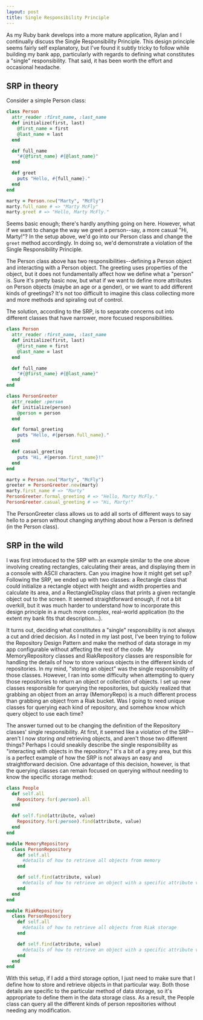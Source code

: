 ```yaml
---
layout: post
title: Single Responsibility Principle
---
```

As my Ruby bank develops into a more mature application, Rylan and I continually discuss the Single Responsibility Principle. This design principle seems fairly self explanatory, but I've found it subtly tricky to follow while building my bank app, particularly with regards to defining what constitutes a "single" responsibility. That said, it has been worth the effort  and occasional headache.

## SRP in theory
Consider a simple Person class:

```ruby
class Person
  attr_reader :first_name, :last_name
  def initialize(first, last)
    @first_name = first
    @last_name = last
  end

  def full_name
    "#{@first_name} #{@last_name}"
  end

  def greet
    puts "Hello, #{full_name}."
  end
end

marty = Person.new("Marty", "McFly")
marty.full_name # => "Marty McFly"
marty.greet # => "Hello, Marty McFly."
```

Seems basic enough; there's hardly anything going on here. However, what if we want to change the way we greet a person--say, a more casual "Hi, Marty!"? In the setup above, we'd go into our Person class and change the `greet` method accordingly. In doing so, we'd demonstrate a violation of the Single Responsibility Principle.

The Person class above has two responsibilities--defining a Person object and interacting with a Person object. The greeting uses properties of the object, but it does not fundamentally affect how we define what a "person" is. Sure it's pretty basic now, but what if we want to define more attributes on Person objects (maybe an age or a gender), or we want to add different kinds of greetings? It's not too difficult to imagine this class collecting more and more methods and spiraling out of control.

The solution, according to the SRP, is to separate concerns out into different classes that have narrower, more focused responsibilities.

```ruby
class Person
  attr_reader :first_name, :last_name
  def initialize(first, last)
    @first_name = first
    @last_name = last
  end

  def full_name
    "#{@first_name} #{@last_name}"
  end
end

class PersonGreeter
  attr_reader :person
  def initialize(person)
    @person = person
  end

  def formal_greeting
    puts "Hello, #{person.full_name}."
  end

  def casual_greeting
    puts "Hi, #{person.first_name}!"
  end
end

marty = Person.new("Marty", "McFly")
greeter = PersonGreeter.new(marty)
marty.first_name # => "Marty"
PersonGreeter.formal_greeting # => "Hello, Marty McFly."
PersonGreeter.casual_greeting # => "Hi, Marty!"
```

The PersonGreeter class allows us to add all sorts of different ways to say hello to a person without changing anything about how a Person is defined (in the Person class).

## SRP in the wild
I was first introduced to the SRP with an example similar to the one above involving creating rectangles, calculating their areas, and displaying them in a console with ASCII characters. Can you imagine how it might get set up? Following the SRP, we ended up with two classes: a Rectangle class that could initialize a rectangle object with height and width properties and calculate its area, and a RectangleDisplay class that prints a given rectangle object out to the screen. It seemed straightforward enough, if not a bit overkill, but it was much harder to understand how to incorporate this design principle in a much more complex, real-world application (to the extent my bank fits that description...).

It turns out, deciding what constitutes a "single" responsibility is not always a cut and dried decision. As I noted in my last post, I've been trying to follow the Repository Design Pattern and make the method of data storage in my app configurable without affecting the rest of the code. My MemoryRepository classes and RiakRepository classes are responsible for handling the details of how to store various objects in the different kinds of repositories. In my mind, "storing an object" was the single responsibility of those classes. However, I ran into some difficulty when attempting to query those repositories to return an object or collection of objects. I set up new classes responsible for querying the repositories, but quickly realized that grabbing an object from an array (MemoryRepo) is a much different process than grabbing an object from a Riak bucket. Was I going to need unique classes for querying each kind of repository, and somehow know which query object to use each time?

The answer turned out to be changing the definition of the Repository classes' single responsibility. At first, it seemed like a violation of the SRP--aren't I now storing *and* retrieving objects, and aren't those two different things? Perhaps I could sneakily describe the single responsibility as "interacting with objects in the repository." It's a bit of a grey area, but this is a perfect example of how the SRP is not always an easy and straightforward decision. One advantage of this decision, however, is that the querying classes can remain focused on querying without needing to know the specific storage method:

```ruby
class People
  def self.all
    Repository.for(:person).all
  end

  def self.find(attribute, value)
    Repository.for(:person).find(attribute, value)
  end
end

module MemoryRepository
  class PersonRepository
    def self.all
      #details of how to retrieve all objects from memory
    end

    def self.find(attribute, value)
      #details of how to retrieve an object with a specific attribute value from memory
    end
  end
end

module RiakRepository
  class PersonRepository
    def self.all
      #details of how to retrieve all objects from Riak storage
    end

    def self.find(attribute, value)
      #details of how to retrieve an object with a specific attribute value from Riak storage
    end
  end
end
```

With this setup, if I add a third storage option, I just need to make sure that I define how to store and retrieve objects in that particular way. Both those details are specific to the particular method of data storage, so it's appropriate to define them in the data storage class. As a result, the People class can query all the different kinds of person repositories without needing any modification.
